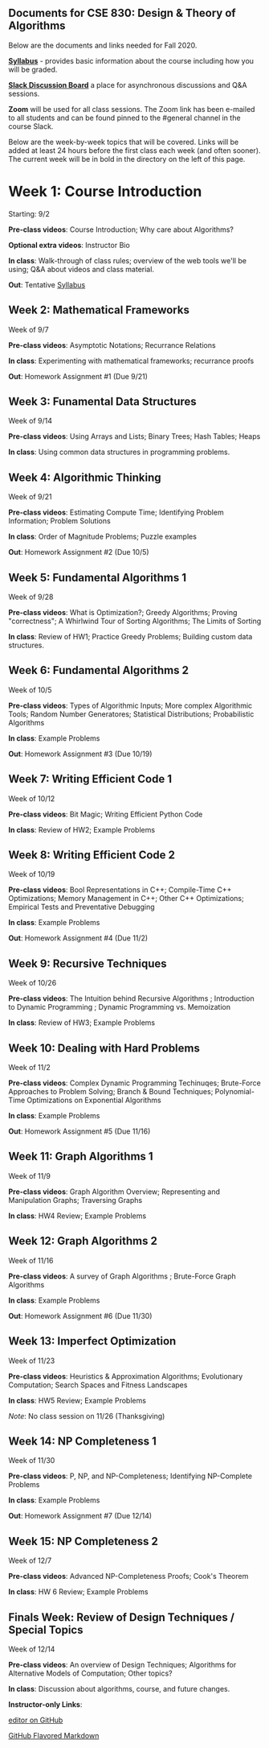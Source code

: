 ## Documents for CSE 830: Design & Theory of Algorithms

Below are the documents and links needed for Fall 2020.

**[Syllabus](https://mercere99.github.io/CSE-830/syllabus)** - provides basic information about the course including how you will be graded.

**[Slack Discussion Board](cse830.slack.com)** a place for asynchronous discussions and Q&A sessions.

**Zoom** will be used for all class sessions.  The Zoom link has been e-mailed to all students and can be found pinned to the #general channel in the course Slack.

Below are the week-by-week topics that will be covered.  Links will be added at least 24 hours before the first class each week (and often sooner).  The current week will be in bold in the directory on the left of this page.

# Week 1: Course Introduction

Starting: 9/2

**Pre-class videos**: Course Introduction; Why care about Algorithms?

**Optional extra videos**: Instructor Bio

**In class**: Walk-through of class rules; overview of the web tools we'll be using; Q&A about videos and class material.

**Out**: Tentative [Syllabus](https://mercere99.github.io/CSE-830/syllabus)

## Week 2: Mathematical Frameworks

Week of 9/7

**Pre-class videos**: Asymptotic Notations; Recurrance Relations

**In class**: Experimenting with mathematical frameworks; recurrance proofs

**Out**: Homework Assignment #1 (Due 9/21)

## Week 3: Funamental Data Structures

Week of 9/14

**Pre-class videos**: Using Arrays and Lists; Binary Trees; Hash Tables; Heaps

**In class**: Using common data structures in programming problems.

## Week 4: Algorithmic Thinking

Week of 9/21

**Pre-class videos**: Estimating Compute Time; Identifying Problem Information; Problem Solutions

**In class**: Order of Magnitude Problems; Puzzle examples

**Out**: Homework Assignment #2 (Due 10/5)

## Week 5: Fundamental Algorithms 1

Week of 9/28

**Pre-class videos**: What is Optimization?; Greedy Algorithms; Proving "correctness"; A Whirlwind Tour of Sorting Algorithms; The Limits of Sorting

**In class**: Review of HW1; Practice Greedy Problems; Building custom data structures.

## Week 6: Fundamental Algorithms 2

Week of 10/5

**Pre-class videos**: Types of Algorithmic Inputs; More complex Algorithmic Tools; Random Number Generatores; Statistical Distributions; Probabilistic Algorithms

**In class**: Example Problems

**Out**: Homework Assignment #3 (Due 10/19)

## Week 7: Writing Efficient Code 1

Week of 10/12

**Pre-class videos**: Bit Magic; Writing Efficient Python Code

**In class**: Review of HW2; Example Problems

## Week 8: Writing Efficient Code 2

Week of 10/19

**Pre-class videos**: Bool Representations in C++; Compile-Time C++ Optimizations; Memory Management in C++; Other C++ Optimizations; Empirical Tests and Preventative Debugging

**In class**: Example Problems

**Out**: Homework Assignment #4 (Due 11/2)

## Week 9: Recursive Techniques

Week of 10/26

**Pre-class videos**: The Intuition behind Recursive Algorithms ; Introduction to Dynamic Programming ; Dynamic Programming vs. Memoization

**In class**: Review of HW3; Example Problems

## Week 10:	Dealing with Hard Problems

Week of 11/2

**Pre-class videos**: Complex Dynamic Programming Techinuqes; Brute-Force Approaches to Problem Solving; Branch & Bound Techniques; Polynomial-Time Optimizations on Exponential Algorithms

**In class**: Example Problems

**Out**: Homework Assignment #5 (Due 11/16)

## Week 11:	Graph Algorithms 1

Week of 11/9

**Pre-class videos**: Graph Algorithm Overview; Representing and Manipulation Graphs; Traversing Graphs

**In class**: HW4 Review; Example Problems

## Week 12: Graph Algorithms 2

Week of 11/16

**Pre-class videos**: A survey of Graph Algorithms ; Brute-Force Graph Algorithms

**In class**: Example Problems

**Out**: Homework Assignment #6 (Due 11/30)

## Week 13: Imperfect Optimization

Week of 11/23

**Pre-class videos**: Heuristics & Approximation Algorithms; Evolutionary Computation; Search Spaces and Fitness Landscapes

**In class**: HW5 Review; Example Problems

_Note_: No class session on 11/26 (Thanksgiving)

## Week 14: NP Completeness 1

Week of 11/30

**Pre-class videos**: P, NP, and NP-Completeness; Identifying NP-Complete Problems

**In class**: Example Problems

**Out**: Homework Assignment #7 (Due 12/14)

## Week 15: NP Completeness 2

Week of 12/7

**Pre-class videos**: Advanced NP-Completeness Proofs; Cook's Theorem

**In class**: HW 6 Review; Example Problems

## Finals Week:	Review of Design Techniques / Special Topics

Week of 12/14

**Pre-class videos**: An overview of Design Techniques; Algorithms for Alternative Models of Computation; Other topics?

**In class**: Discussion about algorithms, course, and future changes.


**Instructor-only Links**:

[editor on GitHub](https://github.com/mercere99/CSE-830/edit/master/docs/index.md)

[GitHub Flavored Markdown](https://guides.github.com/features/mastering-markdown/)
